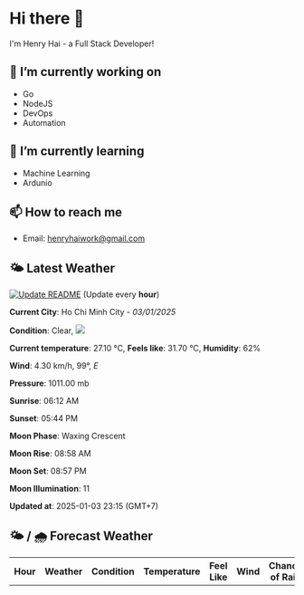 # Hi there 👋

I'm Henry Hai - a Full Stack Developer!

## 🔭 I’m currently working on

- Go
- NodeJS
- DevOps
- Automation

## 🌱 I’m currently learning

- Machine Learning
- Ardunio

## 📫 How to reach me

- Email: <henryhaiwork@gmail.com>

## 🌤️ Latest Weather
[![Update README](https://github.com/henry0hai/henry0hai/actions/workflows/udpateReadme.yml/badge.svg)](https://github.com/henry0hai/henry0hai/actions/workflows/udpateReadme.yml)
(Update every **hour**)
<!-- CURRENT_WEATHER:START -->
**Current City**: Ho Chi Minh City - *03/01/2025*

**Condition**: Clear, <img src="https://cdn.weatherapi.com/weather/64x64/night/113.png"/>

**Current temperature**: 27.10 °C, **Feels like**: 31.70 °C, **Humidity**: 62%

**Wind**: 4.30 km/h, 99°, *E*

**Pressure**: 1011.00 mb

**Sunrise**: 06:12 AM

**Sunset**: 05:44 PM

**Moon Phase**: Waxing Crescent

**Moon Rise**: 08:58 AM

**Moon Set**: 08:57 PM

**Moon Illumination**: 11

**Updated at**: 2025-01-03 23:15 (GMT+7)<!-- CURRENT_WEATHER:END -->

## 🌤️ / 🌧️ Forecast Weather
<!-- FORECAST_WEATHER:START -->
<table>
		<tr>
			<th>Hour</th>
			<th>Weather</th>
			<th>Condition</th>
			<th>Temperature</th>
			<th>Feel Like</th>
			<th>Wind</th>
			<th>Chance of Rain</th>
		</tr>
</table>
<!-- FORECAST_WEATHER:END -->
